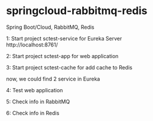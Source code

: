 # springcloud-rabbitmq-redis
Spring Boot/Cloud, RabbitMQ, Redis

1: Start project sctest-service for Eureka Server  
http://localhost:8761/ 

2: Start project sctest-app for web application

3: Start project sctest-cache for add cache to Redis

now, we could find 2 service in Eureka


4: Test web application


5: Check info in RabbitMQ

6: Check info in Redis
